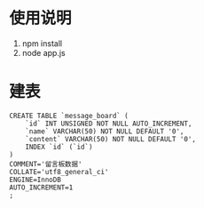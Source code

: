 # 使用说明

1.  npm install
2.  node app.js

# 建表

```
CREATE TABLE `message_board` (
	`id` INT UNSIGNED NOT NULL AUTO_INCREMENT,
	`name` VARCHAR(50) NOT NULL DEFAULT '0',
	`content` VARCHAR(50) NOT NULL DEFAULT '0',
	INDEX `id` (`id`)
)
COMMENT='留言板数据'
COLLATE='utf8_general_ci'
ENGINE=InnoDB
AUTO_INCREMENT=1
;
```
